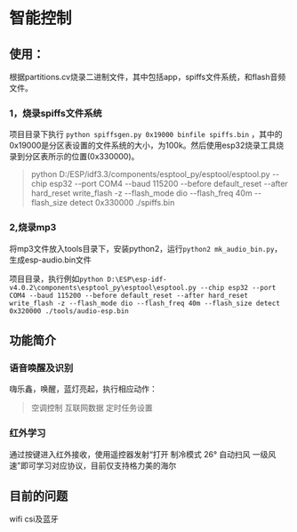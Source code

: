 <!--
 * @Author: your name
 * @Date: 2021-03-06 09:55:31
 * @LastEditTime: 2021-03-15 14:22:26
 * @LastEditors: Please set LastEditors
 * @Description: In User Settings Edit
 * @FilePath: \esp-adf\examples\myapp\off_asr\README.md
-->
# 智能控制

## 使用：
根据partitions.cv烧录二进制文件，其中包括app，spiffs文件系统，和flash音频文件。

### 1，烧录spiffs文件系统
项目目录下执行 `python spiffsgen.py 0x19000 binfile spiffs.bin` ，其中的0x19000是分区表设置的文件系统的大小，为100k。然后使用esp32烧录工具烧录到分区表所示的位置(0x330000)。

> python D:/ESP/idf3.3/components/esptool_py/esptool/esptool.py --chip esp32 --port COM4 --baud 115200 --before default_reset --after hard_reset write_flash -z --flash_mode dio --flash_freq 40m --flash_size detect 0x330000 ./spiffs.bin

### 2,烧录mp3

将mp3文件放入tools目录下，安装python2，运行`python2 mk_audio_bin.py`，生成esp-audio.bin文件<br>

项目目录，执行例如`python D:\ESP\esp-idf-v4.0.2\components\esptool_py\esptool\esptool.py --chip esp32 --port COM4 --baud 115200 --before default_reset --after hard_reset write_flash -z --flash_mode dio --flash_freq 40m --flash_size detect 0x320000 ./tools/audio-esp.bin`

## 功能简介

### 语音唤醒及识别
嗨乐鑫，唤醒，蓝灯亮起，执行相应动作：
> 空调控制
> 互联网数据
> 定时任务设置

### 红外学习

通过按键进入红外接收，使用遥控器发射“打开 制冷模式 26° 自动扫风 一级风速”即可学习对应协议，目前仅支持格力美的海尔


## 目前的问题

wifi csi及蓝牙


